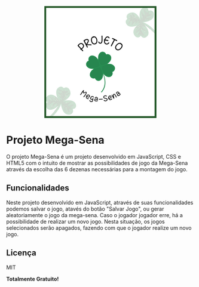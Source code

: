 <center>
<img src="https://github.com/rod-lopes/megasena/blob/main/Sena.png?raw=true" alt="Mega Sena">
</center>

# Projeto Mega-Sena

O projeto Mega-Sena é um projeto desenvolvido em JavaScript, CSS e HTML5 com o intuito de mostrar as possibilidades de jogo da Mega-Sena através da escolha das 6 dezenas necessárias para a montagem do jogo.

## Funcionalidades

Neste projeto desenvolvido em JavaScript, através de suas funcionalidades podemos salvar o jogo, atavés do botão "Salvar Jogo", ou gerar aleatoriamente o jogo da mega-sena.
Caso o jogador jogador erre, há a possibilidade de realizar um novo jogo. Nesta situação, os jogos selecionados serão apagados, fazendo com que o jogador realize um novo jogo.


## Licença

MIT

**Totalmente Gratuito!**
